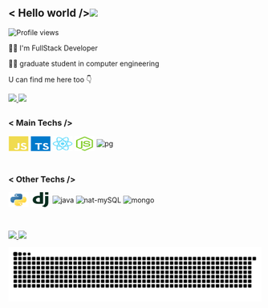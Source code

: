 ## < Hello world /><img src="https://media.giphy.com/media/hvRJCLFzcasrR4ia7z/giphy.gif" width="30">

<img src="https://komarev.com/ghpvc/?username=thiagojordao98&color=lightgrey" alt="Profile views" />  

👨‍💻 I'm FullStack Developer

👨‍🎓 graduate student in computer engineering

U can find me here too 👇
 
 <a href="https://www.linkedin.com/in/thiagojordao98/" target="_blank">
    <img src="https://img.shields.io/badge/-LinkedIn-%230077B5?style=for-the-badge&logo=linkedin&logoColor=white" target="_blank">
 </a>
 <a href="mailto:thiagojordao.dev@gmail.com">
    <img src="https://img.shields.io/badge/-Gmail-%23333?style=for-the-badge&logo=gmail&logoColor=red" target="_blank">
 </a>
<!--  <a href="https://discord.gg/" target="_blank">
    <img src="https://img.shields.io/badge/Discord-7289DA?style=for-the-badge&logo=discord&logoColor=white" target="_blank">
 </a> -->
 
<!-- <div align="center-left">
  <a href="https://github.com/thiagojordao98">
  <img height="180em" src="https://github-readme-stats.vercel.app/api?username=thiagojordao98&show_icons=true&theme=dark&include_all_commits=true&count_private=true"/>
  <img height="180em" src="https://github-readme-stats.vercel.app/api/top-langs/?username=thiagojordao98&layout=compact&langs_count=7&theme=dark"/>
</div><br/> -->

##

 ### < Main Techs />
<div style="display: inline_block">
  <img align="center" alt="javascript" height="30" width="40" src="https://raw.githubusercontent.com/devicons/devicon/master/icons/javascript/javascript-plain.svg">
  <img align="center" alt="typescript" height="30" width="40" src="https://raw.githubusercontent.com/devicons/devicon/master/icons/typescript/typescript-plain.svg">
  <img align="center" alt="react" height="30" width="40" src="https://raw.githubusercontent.com/devicons/devicon/master/icons/react/react-original.svg">
  <img align="center" alt="node" height="30" width="40" src="https://raw.githubusercontent.com/devicons/devicon/master/icons/nodejs/nodejs-original.svg">
  <img align="center" alt="pg" height="30" width="40" src="https://cdn.jsdelivr.net/gh/devicons/devicon/icons/postgresql/postgresql-original.svg">
</div><br>

##

### < Other Techs />
<div style="display: inlibe_block">
  <img align="center" alt="python" height="30" width="40" src="https://raw.githubusercontent.com/devicons/devicon/master/icons/python/python-original.svg">
  <img align="center" alt="django" height="30" width="40" src="https://raw.githubusercontent.com/devicons/devicon/master/icons/django/django-plain.svg">
  <img align="center" alt="java" height="30" width="40" src="https://cdn.jsdelivr.net/gh/devicons/devicon/icons/java/java-original.svg">
  <img align="center" alt="nat-mySQL" height="30" width="40" src="https://cdn.jsdelivr.net/gh/devicons/devicon/icons/mysql/mysql-original-wordmark.svg">
  <img align="center" alt="mongo" height="30" width="40" src="https://cdn.jsdelivr.net/gh/devicons/devicon/icons/mongodb/mongodb-original.svg">
</div><br>

##
 
<div align="center-left">
  <a href="https://github.com/thiagojordao98">
  <img height="180em" src="https://github-readme-stats.vercel.app/api?username=thiagojordao98&show_icons=true&theme=dark&include_all_commits=true&count_private=true"/>
  <img height="180em" src="https://github-readme-stats.vercel.app/api/top-langs/?username=thiagojordao98&layout=compact&langs_count=7&theme=dark"/>
</div>
 
 ![Snake animation](https://github.com/thiagojordao98/thiagojordao98/blob/output/github-contribution-grid-snake.svg)
 
